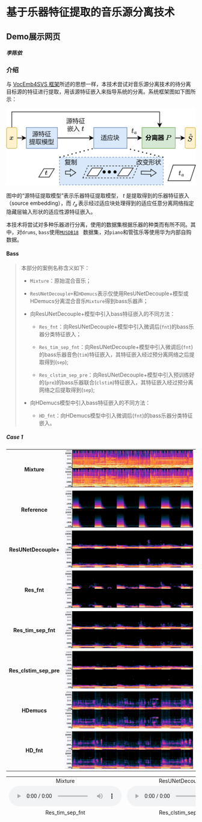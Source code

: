 # 基于乐器特征提取的音乐源分离技术

## Demo展示网页

#### _李陈依_

### 介绍

与 [VocEmb4SVS 框架](http://www.apsipa.org/proceedings/2022/APSIPA%202022/TuAM1-7/1570836845.pdf)所述的思想一样，本技术尝试对音乐源分离技术的待分离目标源的特征进行提取，用该源特征嵌入来指导系统的分离。系统框架图如下图所示：

![框架图](./img/MSS-FW-cn.png)

图中的“源特征提取模型”表示乐器特征提取模型， $t$ 是提取得到的乐器特征嵌入（source embedding），而 $𝑡_𝑎$ 表示经过适应块处理得到的适应任意分离网络指定隐藏层输入形状的适应性源特征嵌入。

本技术将尝试对多种乐器进行分离，使用的数据集根据乐器的种类而有所不同。其中，对`drums`, `bass`使用[`MUSDB18`](https://sigsep.github.io/datasets/musdb.html#musdb18-compressed-stems)   数据集，对`piano`和管弦乐等使用华为内部自购数据。

#### Bass

> 本部分的案例名称含义如下：
> 
> - `Mixture`：原始混合音乐；
> 
> - `ResUNetDecouple+`和`HDemucs`表示仅使用ResUNetDecouple+模型或HDemucs分离混合音乐`Mixture`得到bass乐器声；
> 
> - 向ResUNetDecouple+模型中引入bass特征嵌入的不同方法：
>   
>   - `Res_fnt`：向ResUNetDecouple+模型中引入微调后(`fnt`)的bass乐器分类特征嵌入；
>   
>   - `Res_tim_sep_fnt`：向ResUNetDecouple+模型中引入微调后(`fnt`)的bass乐器音色(`tim`)特征嵌入，其特征嵌入经过预分离网络之后提取得到(`sep`);
>   
>   - `Res_clstim_sep_pre`：向ResUNetDecouple+模型中引入预训练好的(`pre`)的bass乐器联合(`clstim`)特征嵌入，其特征嵌入经过预分离网络之后提取得到(`sep`);
> 
> - 向HDemucs模型中引入bass特征嵌入的不同方法：
>   
>   - `HD_fnt`：向HDemucs模型中引入微调后(`fnt`)的bass乐器分类特征嵌入。


##### Case 1


<div align='center'>
<table style="margin: 0,auto; align:center; vertical-align:middle; border: none!important">
    <tr>
        <td align='center'> <b>Mixture</b> </td>
        <td> <img src='./img/bass/spec/BrokenMan_mix_1.PNG'  alt='BrokenMan_mix_1' width='100%'></td>
    </tr>
    <tr>
      <td align='center'> <b>Reference</b> </td>
        <td> <img src='./img/bass/spec/BrokenMan_bass_1.PNG'  alt='BrokenMan_bass_1' width='100%'></td>
    </tr>
    <tr>
      <td align='middle'> <b>ResUNetDecouple+</b> </td>
        <td> <img src='./img/bass/spec/BrokenMan_Res_1.PNG'  alt='BrokenMan_Res_1' width='100%'></td>
    </tr>
    <tr>
        <td align='center'> <b>Res_fnt</b> </td>
        <td> <img src='./img/bass/spec/BrokenMan_Res_fnt_1.PNG'  alt='BrokenMan_Res_fnt_1' width='100%'></td>
    </tr>
    <tr>
        <td align='center'> <b>Res_tim_sep_fnt</b> </td>
        <td> <img src='./img/bass/spec/BrokenMan_Res_tim_sep_fnt_1.PNG'  alt='BrokenMan_Res_tim_sep_fnt_1' width='100%'></td>
    </tr>
    <tr>
        <td align='center'> <b>Res_clstim_sep_pre</b> </td>
        <td> <img src='./img/bass/spec/BrokenMan_Res_clstim_sep_pre_1.PNG'  alt='BrokenMan_Res_clstim_sep_pre_1' width='100%'></td>
    </tr>
    <tr>
      <td align='center'> <b>HDemucs</b> </td>
        <td> <img src='./img/bass/spec/BrokenMan_HD_1.PNG'  alt='BrokenMan_HD_1' width='100%'></td>
    </tr>
    <tr>
      <td align='center'> <b>HD_fnt</b></td>
        <td> <img src='./img/bass/spec/BrokenMan_HD_fnt_1.PNG'  alt='BrokenMan_HD_fnt_1' width='100%'></td>
    </tr>
</table>
  
  
 
<table style="margin-left: auto; margin-right: auto; align:center; border: none!important; width: 100%">
    <tr>
        <td align='center'>Mixture</td>
        <td align='center'>ResUNetDecouple+</td>
        <td align='center'>Res_fnt</td>
    </tr>
    <tr>
    	<td align='center' width='30%'>
        <audio controls>
            <source src="./data/bass/SpeakSoftly-BrokenMan_mix_1.wav" type="audio/wav">
            Your browser does not support the audio element.
        </audio>
        </td>
    	<td align='center' width='30%'>
        <audio controls>
            <source src="./data/bass/SpeakSoftly-BrokenMan_Res_1.wav" type="audio/wav">
            Your browser does not support the audio element.
        </audio>
        </td>
    	<td align='center' width='30%'>
        <audio controls>
            <source src="./data/bass/SpeakSoftly-BrokenMan_Res_fnt_1.wav" type="audio/wav">
            Your browser does not support the audio element.
        </audio>
        </td>
    </tr>
	<tr>
        <td align='center'>Res_tim_sep_fnt</td>
        <td align='center'>Res_clstim_sep_pre</td>
        <td align='center'> </td>
    </tr>
    <tr>
    	<td align='center' width='30%'>
        <audio controls>
            <source src="./data/bass/SpeakSoftly-BrokenMan_Res_tim_sep_fnt_1.wav" type="audio/wav">
            Your browser does not support the audio element.
        </audio>
        </td>
    	<td align='center' width='30%'>
        <audio controls>
            <source src="./data/bass/SpeakSoftly-BrokenMan_Res_clstim_sep_pre_1.wav" type="audio/wav">
            Your browser does not support the audio element.
        </audio>
        </td>
    	<td align='center' width='30%'>
         
        </td>
    </tr>
    <tr>
    <td align='center'>Reference</td>
    <td align='center'>HDemucs</td>
    <td align='center'>HD_fnt</td>
    </tr>
    <tr>
        <td align='center' width='30%'>
        <audio controls>
            <source src="./data/bass/SpeakSoftly-BrokenMan_bass_1.wav" type="audio/wav">
            Your browser does not support the audio element.
        </audio>
        </td>
        <td align='center' width='30%'>
        <audio controls>
            <source src="./data/bass/SpeakSoftly-BrokenMan_HD_1.wav" type="audio/wav">
            Your browser does not support the audio element.
        </audio>
        </td>
        <td align='center' width='30%'>
        <audio controls>
            <source src="./data/bass/SpeakSoftly-BrokenMan_HD_fnt_1.wav" type="audio/wav">
            Your browser does not support the audio element.
        </audio>
        </td>
    </tr>
    </table>
</div>
    
##### Case 2

<div align='center'>
<table style="margin: 0,auto; align:center; vertical-align:middle; border: none!important">
    <tr>
        <td align='center'> <b>Mixture</b> </td>
        <td> <img src='./img/bass/spec/MyOwn_mix_1.PNG'  alt='MyOwn_mix_1' width='100%'></td>
    </tr>
    <tr>
      <td align='center'> <b>Reference</b> </td>
        <td> <img src='./img/bass/spec/MyOwn_bass_1.PNG'  alt='MyOwn_bass_1' width='100%'></td>
    </tr>
    <tr>
      <td align='middle'> <b>ResUNetDecouple+</b> </td>
        <td> <img src='./img/bass/spec/MyOwn_Res_1.PNG'  alt='MyOwn_Res_1' width='100%'></td>
    </tr>
    <tr>
        <td align='center'> <b>Res_fnt</b> </td>
        <td> <img src='./img/bass/spec/MyOwn_Res_fnt_1.PNG'  alt='MyOwn_Res_fnt_1' width='100%'></td>
    </tr>
    <tr>
        <td align='center'> <b>Res_tim_sep_fnt</b> </td>
        <td> <img src='./img/bass/spec/MyOwn_Res_tim_sep_fnt_1.PNG'  alt='MyOwn_Res_tim_sep_fnt_1' width='100%'></td>
    </tr>
    <tr>
        <td align='center'> <b>Res_clstim_sep_pre</b> </td>
        <td> <img src='./img/bass/spec/MyOwn_Res_clstim_sep_pre_1.PNG'  alt='MyOwn_Res_clstim_sep_pre_1' width='100%'></td>
    </tr>
    <tr>
      <td align='center'> <b>HDemucs</b> </td>
        <td> <img src='./img/bass/spec/MyOwn_HD_1.PNG'  alt='MyOwn_HD_1' width='100%'></td>
    </tr>
    <tr>
      <td align='center'> <b>HD_fnt</b></td>
        <td> <img src='./img/bass/spec/MyOwn_HD_fnt_1.PNG'  alt='MyOwn_HD_fnt_1' width='100%'></td>
    </tr>
</table>
  
  
 
<table style="margin-left: auto; margin-right: auto; align:center; border: none!important; width: 100%">
    <tr>
        <td align='center'>Mixture</td>
        <td align='center'>ResUNetDecouple+</td>
        <td align='center'>Res_fnt</td>
    </tr>
    <tr>
    	<td align='center' width='30%'>
        <audio controls>
            <source src="./data/bass/LittleChicago'sFinest-MyOwn_mix_1.wav" type="audio/wav">
            Your browser does not support the audio element.
        </audio>
        </td>
    	<td align='center' width='30%'>
        <audio controls>
            <source src="./data/bass/LittleChicago'sFinest-MyOwn_Res_1.wav" type="audio/wav">
            Your browser does not support the audio element.
        </audio>
        </td>
    	<td align='center' width='30%'>
        <audio controls>
            <source src="./data/bass/LittleChicago'sFinest-MyOwn_Res_fnt_1.wav" type="audio/wav">
            Your browser does not support the audio element.
        </audio>
        </td>
    </tr>
	<tr>
        <td align='center'>Res_tim_sep_fnt</td>
        <td align='center'>Res_clstim_sep_pre</td>
        <td align='center'> </td>
    </tr>
    <tr>
    	<td align='center' width='30%'>
        <audio controls>
            <source src="./data/bass/LittleChicago'sFinest-MyOwn_Res_tim_sep_fnt_1.wav" type="audio/wav">
            Your browser does not support the audio element.
        </audio>
        </td>
    	<td align='center' width='30%'>
        <audio controls>
            <source src="./data/bass/LittleChicago'sFinest-MyOwn_Res_clstim_sep_pre_1.wav" type="audio/wav">
            Your browser does not support the audio element.
        </audio>
        </td>
    	<td align='center' width='30%'>
         
        </td>
    </tr>
    <tr>
    <td align='center'>Reference</td>
    <td align='center'>HDemucs</td>
    <td align='center'>HD_fnt</td>
    </tr>
    <tr>
        <td align='center' width='30%'>
        <audio controls>
            <source src="./data/bass/LittleChicago'sFinest-MyOwn_bass_1.wav" type="audio/wav">
            Your browser does not support the audio element.
        </audio>
        </td>
        <td align='center' width='30%'>
        <audio controls>
            <source src="./data/bass/LittleChicago'sFinest-MyOwn_HD_1.wav" type="audio/wav">
            Your browser does not support the audio element.
        </audio>
        </td>
        <td align='center' width='30%'>
        <audio controls>
            <source src="./data/bass/LittleChicago'sFinest-MyOwn_HD_fnt_1.wav" type="audio/wav">
            Your browser does not support the audio element.
        </audio>
        </td>
    </tr>
    </table>
</div>


    
##### Case 3

<div align='center'>
<table style="margin: 0,auto; align:center; vertical-align:middle; border: none!important">
    <tr>
        <td align='center'> <b>Mixture</b> </td>
        <td> <img src='./img/bass/spec/MyOwn_mix_2.PNG'  alt='MyOwn_mix_2' width='100%'></td>
    </tr>
    <tr>
      <td align='center'> <b>Reference</b> </td>
        <td> <img src='./img/bass/spec/MyOwn_bass_2.PNG'  alt='MyOwn_bass_2' width='100%'></td>
    </tr>
    <tr>
      <td align='middle'> <b>ResUNetDecouple+</b> </td>
        <td> <img src='./img/bass/spec/MyOwn_Res_2.PNG'  alt='MyOwn_Res_2' width='100%'></td>
    </tr>
    <tr>
        <td align='center'> <b>Res_fnt</b> </td>
        <td> <img src='./img/bass/spec/MyOwn_Res_fnt_2.PNG'  alt='MyOwn_Res_fnt_2' width='100%'></td>
    </tr>
    <tr>
        <td align='center'> <b>Res_tim_sep_fnt</b> </td>
        <td> <img src='./img/bass/spec/MyOwn_Res_tim_sep_fnt_2.PNG'  alt='MyOwn_Res_tim_sep_fnt_2' width='100%'></td>
    </tr>
    <tr>
        <td align='center'> <b>Res_clstim_sep_pre</b> </td>
        <td> <img src='./img/bass/spec/MyOwn_Res_clstim_sep_pre_2.PNG'  alt='MyOwn_Res_clstim_sep_pre_2' width='100%'></td>
    </tr>
    <tr>
      <td align='center'> <b>HDemucs</b> </td>
        <td> <img src='./img/bass/spec/MyOwn_HD_2.PNG'  alt='MyOwn_HD_2' width='100%'></td>
    </tr>
    <tr>
      <td align='center'> <b>HD_fnt</b></td>
        <td> <img src='./img/bass/spec/MyOwn_HD_fnt_2.PNG'  alt='MyOwn_HD_fnt_2' width='100%'></td>
    </tr>
</table>
  
  
 
<table style="margin-left: auto; margin-right: auto; align:center; border: none!important; width: 100%">
    <tr>
        <td align='center'>Mixture</td>
        <td align='center'>ResUNetDecouple+</td>
        <td align='center'>Res_fnt</td>
    </tr>
    <tr>
    	<td align='center' width='30%'>
        <audio controls>
            <source src="./data/bass/LittleChicago'sFinest-MyOwn_mix_2.wav" type="audio/wav">
            Your browser does not support the audio element.
        </audio>
        </td>
    	<td align='center' width='30%'>
        <audio controls>
            <source src="./data/bass/LittleChicago'sFinest-MyOwn_Res_2.wav" type="audio/wav">
            Your browser does not support the audio element.
        </audio>
        </td>
    	<td align='center' width='30%'>
        <audio controls>
            <source src="./data/bass/LittleChicago'sFinest-MyOwn_Res_fnt_2.wav" type="audio/wav">
            Your browser does not support the audio element.
        </audio>
        </td>
    </tr>
	<tr>
        <td align='center'>Res_tim_sep_fnt</td>
        <td align='center'>Res_clstim_sep_pre</td>
        <td align='center'> </td>
    </tr>
    <tr>
    	<td align='center' width='30%'>
        <audio controls>
            <source src="./data/bass/LittleChicago'sFinest-MyOwn_Res_tim_sep_fnt_2.wav" type="audio/wav">
            Your browser does not support the audio element.
        </audio>
        </td>
    	<td align='center' width='30%'>
        <audio controls>
            <source src="./data/bass/LittleChicago'sFinest-MyOwn_Res_clstim_sep_pre_2.wav" type="audio/wav">
            Your browser does not support the audio element.
        </audio>
        </td>
    	<td align='center' width='30%'>
         
        </td>
    </tr>
    <tr>
    <td align='center'>Reference</td>
    <td align='center'>HDemucs</td>
    <td align='center'>HD_fnt</td>
    </tr>
    <tr>
        <td align='center' width='30%'>
        <audio controls>
            <source src="./data/bass/LittleChicago'sFinest-MyOwn_bass_2.wav" type="audio/wav">
            Your browser does not support the audio element.
        </audio>
        </td>
        <td align='center' width='30%'>
        <audio controls>
            <source src="./data/bass/LittleChicago'sFinest-MyOwn_HD_2.wav" type="audio/wav">
            Your browser does not support the audio element.
        </audio>
        </td>
        <td align='center' width='30%'>
        <audio controls>
            <source src="./data/bass/LittleChicago'sFinest-MyOwn_HD_fnt_2.wav" type="audio/wav">
            Your browser does not support the audio element.
        </audio>
        </td>
    </tr>
    </table>
</div>


#### Drums
> 本部分的案例名称含义如下：
> 
> - `Mixture`：原始混合音乐；
> 
> - `ResUNetDecouple+`和`HDemucs`表示仅使用ResUNetDecouple+模型或HDemucs分离混合音乐`Mixture`得到bass乐器声；
> 
> - 向ResUNetDecouple+模型中引入drums特征嵌入的不同方法：
>   
>   - `Res_pre`：向ResUNetDecouple+模型中引入预训练好的(`pre`)的drums乐器分类特征嵌入；
>   
>   - `Res_tim_pre`：向ResUNetDecouple+模型中引入预训练好的(`pre`)的drums乐器音色(`tim`)特征嵌入;
> 
> - 向HDemucs模型中引入drums特征嵌入的不同方法：
>   
>   - `HD_pre`：向HDemucs模型中引入预训练好的(`pre`)的drums乐器分类特征嵌入。


##### Case 1

<div align='center'>
<table style="margin: 0,auto; align:center; vertical-align:middle; border: none!important">
    <tr>
        <td align='center'> <b>Mixture</b> </td>
        <td> <img src='./img/drums/spec/TooBright_mix_1.PNG'  alt='TooBright_mix_1' width='100%'></td>
    </tr>
    <tr>
      <td align='center'> <b>Reference</b> </td>
        <td> <img src='./img/drums/spec/TooBright_drums_1.PNG'  alt='TooBright_drums_1' width='100%'></td>
    </tr>
    <tr>
      <td align='middle'> <b>ResUNetDecouple+</b> </td>
        <td> <img src='./img/drums/spec/TooBright_Res_1.PNG'  alt='TooBright_Res_1' width='100%'></td>
    </tr>
    <tr>
        <td align='center'> <b>Res_pre</b> </td>
        <td> <img src='./img/drums/spec/TooBright_Res_pre_1.PNG'  alt='TooBright_Res_pre_1' width='100%'></td>
    </tr>
    <tr>
        <td align='center'> <b>Res_tim_pre</b> </td>
        <td> <img src='./img/drums/spec/TooBright_Res_tim_pre_1.PNG'  alt='TooBright_Res_tim_pre_1' width='100%'></td>
    </tr>
    <tr>
      <td align='center'> <b>HDemucs</b> </td>
        <td> <img src='./img/drums/spec/TooBright_HD_1.PNG'  alt='TooBright_HD_1' width='100%'></td>
    </tr>
    <tr>
      <td align='center'> <b>HD_pre</b></td>
        <td> <img src='./img/drums/spec/TooBright_HD_pre_1.PNG'  alt='TooBright_HD_pre_1' width='100%'></td>
    </tr>
</table>
  
  
 
<table style="margin-left: auto; margin-right: auto; align:center; border: none!important; width: 100%">
    <tr>
        <td align='center'>Mixture</td>
        <td align='center'>ResUNetDecouple+</td>
        <td align='center'>Res_pre</td>
    </tr>
    <tr>
    	<td align='center' width='30%'>
        <audio controls>
            <source src="./data/drums/Mu-TooBright_mix_1.wav" type="audio/wav">
            Your browser does not support the audio element.
        </audio>
        </td>
    	<td align='center' width='30%'>
        <audio controls>
            <source src="./data/drums/Mu-TooBright_Res_1.wav" type="audio/wav">
            Your browser does not support the audio element.
        </audio>
        </td>
    	<td align='center' width='30%'>
        <audio controls>
            <source src="./data/drums/Mu-TooBright_Res_pre_1.wav" type="audio/wav">
            Your browser does not support the audio element.
        </audio>
        </td>
    </tr>
	<tr>
        <td align='center'>Res_tim_pre</td>
        <td align='center'> </td>
        <td align='center'> </td>
    </tr>
    <tr>
    	<td align='center' width='30%'>
        <audio controls>
            <source src="./data/drums/Mu-TooBright_Res_tim_pre_1.wav" type="audio/wav">
            Your browser does not support the audio element.
        </audio>
        </td>
    	<td align='center' width='30%'>
         
        </td>
    	<td align='center' width='30%'>
         
        </td>
    </tr>
    <tr>
    <td align='center'>Reference</td>
    <td align='center'>HDemucs</td>
    <td align='center'>HD_pre</td>
    </tr>
    <tr>
        <td align='center' width='30%'>
        <audio controls>
            <source src="./data/drums/Mu-TooBright_drums_1.wav" type="audio/wav">
            Your browser does not support the audio element.
        </audio>
        </td>
        <td align='center' width='30%'>
        <audio controls>
            <source src="./data/drums/Mu-TooBright_HD_1.wav" type="audio/wav">
            Your browser does not support the audio element.
        </audio>
        </td>
        <td align='center' width='30%'>
        <audio controls>
            <source src="./data/drums/Mu-TooBright_HD_pre_1.wav" type="audio/wav">
            Your browser does not support the audio element.
        </audio>
        </td>
    </tr>
    </table>
</div>
    
##### Case 2

<div align='center'>
<table style="margin: 0,auto; align:center; vertical-align:middle; border: none!important">
    <tr>
        <td align='center'> <b>Mixture</b> </td>
        <td> <img src='./img/drums/spec/TooBright_mix_2.PNG'  alt='TooBright_mix_2' width='100%'></td>
    </tr>
    <tr>
      <td align='center'> <b>Reference</b> </td>
        <td> <img src='./img/drums/spec/TooBright_drums_2.PNG'  alt='TooBright_drums_2' width='100%'></td>
    </tr>
    <tr>
      <td align='middle'> <b>ResUNetDecouple+</b> </td>
        <td> <img src='./img/drums/spec/TooBright_Res_2.PNG'  alt='TooBright_Res_2' width='100%'></td>
    </tr>
    <tr>
        <td align='center'> <b>Res_pre</b> </td>
        <td> <img src='./img/drums/spec/TooBright_Res_pre_2.PNG'  alt='TooBright_Res_pre_2' width='100%'></td>
    </tr>
    <tr>
        <td align='center'> <b>Res_tim_pre</b> </td>
        <td> <img src='./img/drums/spec/TooBright_Res_tim_pre_2.PNG'  alt='TooBright_Res_tim_pre_2' width='100%'></td>
    </tr>
    <tr>
      <td align='center'> <b>HDemucs</b> </td>
        <td> <img src='./img/drums/spec/TooBright_HD_2.PNG'  alt='TooBright_HD_2' width='100%'></td>
    </tr>
    <tr>
      <td align='center'> <b>HD_pre</b></td>
        <td> <img src='./img/drums/spec/TooBright_HD_pre_2.PNG'  alt='TooBright_HD_pre_2' width='100%'></td>
    </tr>
</table>
  
  
 
<table style="margin-left: auto; margin-right: auto; align:center; border: none!important; width: 100%">
    <tr>
        <td align='center'>Mixture</td>
        <td align='center'>ResUNetDecouple+</td>
        <td align='center'>Res_pre</td>
    </tr>
    <tr>
    	<td align='center' width='30%'>
        <audio controls>
            <source src="./data/drums/Mu-TooBright_mix_2.wav" type="audio/wav">
            Your browser does not support the audio element.
        </audio>
        </td>
    	<td align='center' width='30%'>
        <audio controls>
            <source src="./data/drums/Mu-TooBright_Res_2.wav" type="audio/wav">
            Your browser does not support the audio element.
        </audio>
        </td>
    	<td align='center' width='30%'>
        <audio controls>
            <source src="./data/drums/Mu-TooBright_Res_pre_2.wav" type="audio/wav">
            Your browser does not support the audio element.
        </audio>
        </td>
    </tr>
	<tr>
        <td align='center'>Res_tim_pre</td>
        <td align='center'> </td>
        <td align='center'> </td>
    </tr>
    <tr>
    	<td align='center' width='30%'>
        <audio controls>
            <source src="./data/drums/Mu-TooBright_Res_tim_pre_2.wav" type="audio/wav">
            Your browser does not support the audio element.
        </audio>
        </td>
    	<td align='center' width='30%'>
         
        </td>
    	<td align='center' width='30%'>
         
        </td>
    </tr>
    <tr>
    <td align='center'>Reference</td>
    <td align='center'>HDemucs</td>
    <td align='center'>HD_pre</td>
    </tr>
    <tr>
        <td align='center' width='30%'>
        <audio controls>
            <source src="./data/drums/Mu-TooBright_drums_2.wav" type="audio/wav">
            Your browser does not support the audio element.
        </audio>
        </td>
        <td align='center' width='30%'>
        <audio controls>
            <source src="./data/drums/Mu-TooBright_HD_2.wav" type="audio/wav">
            Your browser does not support the audio element.
        </audio>
        </td>
        <td align='center' width='30%'>
        <audio controls>
            <source src="./data/drums/Mu-TooBright_HD_pre_2.wav" type="audio/wav">
            Your browser does not support the audio element.
        </audio>
        </td>
    </tr>
    </table>
</div>
    

